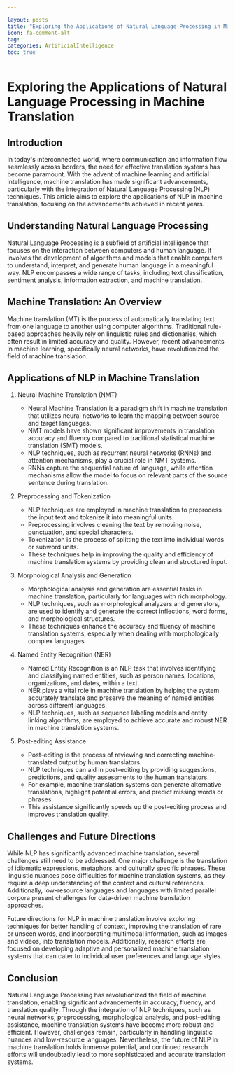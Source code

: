 ```yaml
---

layout: posts
title: "Exploring the Applications of Natural Language Processing in Machine Translation"
icon: fa-comment-alt
tag:      
categories: ArtificialIntelligence
toc: true
---
```




# Exploring the Applications of Natural Language Processing in Machine Translation

## Introduction

In today's interconnected world, where communication and information flow seamlessly across borders, the need for effective translation systems has become paramount. With the advent of machine learning and artificial intelligence, machine translation has made significant advancements, particularly with the integration of Natural Language Processing (NLP) techniques. This article aims to explore the applications of NLP in machine translation, focusing on the advancements achieved in recent years.

## Understanding Natural Language Processing

Natural Language Processing is a subfield of artificial intelligence that focuses on the interaction between computers and human language. It involves the development of algorithms and models that enable computers to understand, interpret, and generate human language in a meaningful way. NLP encompasses a wide range of tasks, including text classification, sentiment analysis, information extraction, and machine translation.

## Machine Translation: An Overview

Machine translation (MT) is the process of automatically translating text from one language to another using computer algorithms. Traditional rule-based approaches heavily rely on linguistic rules and dictionaries, which often result in limited accuracy and quality. However, recent advancements in machine learning, specifically neural networks, have revolutionized the field of machine translation.

## Applications of NLP in Machine Translation

1. Neural Machine Translation (NMT)
   - Neural Machine Translation is a paradigm shift in machine translation that utilizes neural networks to learn the mapping between source and target languages.
   - NMT models have shown significant improvements in translation accuracy and fluency compared to traditional statistical machine translation (SMT) models.
   - NLP techniques, such as recurrent neural networks (RNNs) and attention mechanisms, play a crucial role in NMT systems.
   - RNNs capture the sequential nature of language, while attention mechanisms allow the model to focus on relevant parts of the source sentence during translation.

2. Preprocessing and Tokenization
   - NLP techniques are employed in machine translation to preprocess the input text and tokenize it into meaningful units.
   - Preprocessing involves cleaning the text by removing noise, punctuation, and special characters.
   - Tokenization is the process of splitting the text into individual words or subword units.
   - These techniques help in improving the quality and efficiency of machine translation systems by providing clean and structured input.

3. Morphological Analysis and Generation
   - Morphological analysis and generation are essential tasks in machine translation, particularly for languages with rich morphology.
   - NLP techniques, such as morphological analyzers and generators, are used to identify and generate the correct inflections, word forms, and morphological structures.
   - These techniques enhance the accuracy and fluency of machine translation systems, especially when dealing with morphologically complex languages.

4. Named Entity Recognition (NER)
   - Named Entity Recognition is an NLP task that involves identifying and classifying named entities, such as person names, locations, organizations, and dates, within a text.
   - NER plays a vital role in machine translation by helping the system accurately translate and preserve the meaning of named entities across different languages.
   - NLP techniques, such as sequence labeling models and entity linking algorithms, are employed to achieve accurate and robust NER in machine translation systems.

5. Post-editing Assistance
   - Post-editing is the process of reviewing and correcting machine-translated output by human translators.
   - NLP techniques can aid in post-editing by providing suggestions, predictions, and quality assessments to the human translators.
   - For example, machine translation systems can generate alternative translations, highlight potential errors, and predict missing words or phrases.
   - This assistance significantly speeds up the post-editing process and improves translation quality.

## Challenges and Future Directions

While NLP has significantly advanced machine translation, several challenges still need to be addressed. One major challenge is the translation of idiomatic expressions, metaphors, and culturally specific phrases. These linguistic nuances pose difficulties for machine translation systems, as they require a deep understanding of the context and cultural references. Additionally, low-resource languages and languages with limited parallel corpora present challenges for data-driven machine translation approaches.

Future directions for NLP in machine translation involve exploring techniques for better handling of context, improving the translation of rare or unseen words, and incorporating multimodal information, such as images and videos, into translation models. Additionally, research efforts are focused on developing adaptive and personalized machine translation systems that can cater to individual user preferences and language styles.

## Conclusion

Natural Language Processing has revolutionized the field of machine translation, enabling significant advancements in accuracy, fluency, and translation quality. Through the integration of NLP techniques, such as neural networks, preprocessing, morphological analysis, and post-editing assistance, machine translation systems have become more robust and efficient. However, challenges remain, particularly in handling linguistic nuances and low-resource languages. Nevertheless, the future of NLP in machine translation holds immense potential, and continued research efforts will undoubtedly lead to more sophisticated and accurate translation systems.